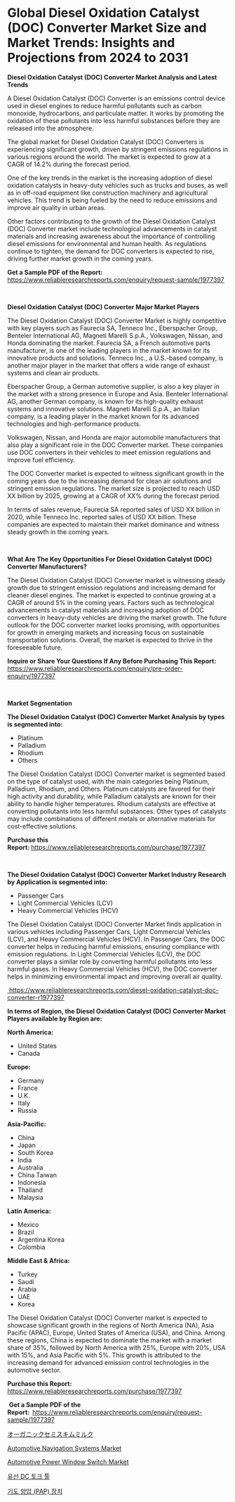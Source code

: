 <p><h1>Global Diesel Oxidation Catalyst (DOC) Converter Market Size and Market Trends: Insights and Projections from 2024 to 2031</h1></p><p><strong>Diesel Oxidation Catalyst (DOC) Converter Market Analysis and Latest Trends</strong></p>
<p><p>A Diesel Oxidation Catalyst (DOC) Converter is an emissions control device used in diesel engines to reduce harmful pollutants such as carbon monoxide, hydrocarbons, and particulate matter. It works by promoting the oxidation of these pollutants into less harmful substances before they are released into the atmosphere.</p><p>The global market for Diesel Oxidation Catalyst (DOC) Converters is experiencing significant growth, driven by stringent emissions regulations in various regions around the world. The market is expected to grow at a CAGR of 14.2% during the forecast period.</p><p>One of the key trends in the market is the increasing adoption of diesel oxidation catalysts in heavy-duty vehicles such as trucks and buses, as well as in off-road equipment like construction machinery and agricultural vehicles. This trend is being fueled by the need to reduce emissions and improve air quality in urban areas.</p><p>Other factors contributing to the growth of the Diesel Oxidation Catalyst (DOC) Converter market include technological advancements in catalyst materials and increasing awareness about the importance of controlling diesel emissions for environmental and human health. As regulations continue to tighten, the demand for DOC converters is expected to rise, driving further market growth in the coming years.</p></p>
<p><strong>Get a Sample PDF of the Report:&nbsp;</strong> <a href="https://www.reliableresearchreports.com/enquiry/request-sample/1977397">https://www.reliableresearchreports.com/enquiry/request-sample/1977397</a></p>
<p>&nbsp;</p>
<p><strong>Diesel Oxidation Catalyst (DOC) Converter Major Market Players</strong></p>
<p><p>The Diesel Oxidation Catalyst (DOC) Converter Market is highly competitive with key players such as Faurecia SA, Tenneco Inc., Eberspacher Group, Benteler International AG, Magneti Marelli S.p.A., Volkswagen, Nissan, and Honda dominating the market. Faurecia SA, a French automotive parts manufacturer, is one of the leading players in the market known for its innovative products and solutions. Tenneco Inc., a U.S.-based company, is another major player in the market that offers a wide range of exhaust systems and clean air products.</p><p>Eberspacher Group, a German automotive supplier, is also a key player in the market with a strong presence in Europe and Asia. Benteler International AG, another German company, is known for its high-quality exhaust systems and innovative solutions. Magneti Marelli S.p.A., an Italian company, is a leading player in the market known for its advanced technologies and high-performance products.</p><p>Volkswagen, Nissan, and Honda are major automobile manufacturers that also play a significant role in the DOC Converter market. These companies use DOC converters in their vehicles to meet emission regulations and improve fuel efficiency.</p><p>The DOC Converter market is expected to witness significant growth in the coming years due to the increasing demand for clean air solutions and stringent emission regulations. The market size is projected to reach USD XX billion by 2025, growing at a CAGR of XX% during the forecast period.</p><p>In terms of sales revenue, Faurecia SA reported sales of USD XX billion in 2020, while Tenneco Inc. reported sales of USD XX billion. These companies are expected to maintain their market dominance and witness steady growth in the coming years.</p></p>
<p>&nbsp;</p>
<p><strong>What Are The Key Opportunities For Diesel Oxidation Catalyst (DOC) Converter Manufacturers?</strong></p>
<p><p>The Diesel Oxidation Catalyst (DOC) Converter market is witnessing steady growth due to stringent emission regulations and increasing demand for cleaner diesel engines. The market is expected to continue growing at a CAGR of around 5% in the coming years. Factors such as technological advancements in catalyst materials and increasing adoption of DOC converters in heavy-duty vehicles are driving the market growth. The future outlook for the DOC converter market looks promising, with opportunities for growth in emerging markets and increasing focus on sustainable transportation solutions. Overall, the market is expected to thrive in the foreseeable future.</p></p>
<p><strong>Inquire or Share Your Questions If Any Before Purchasing This Report:</strong> <a href="https://www.reliableresearchreports.com/enquiry/pre-order-enquiry/1977397">https://www.reliableresearchreports.com/enquiry/pre-order-enquiry/1977397</a></p>
<p>&nbsp;</p>
<p><strong>Market Segmentation</strong></p>
<p><strong>The Diesel Oxidation Catalyst (DOC) Converter Market Analysis by types is segmented into:</strong></p>
<p><ul><li>Platinum</li><li>Palladium</li><li>Rhodium</li><li>Others</li></ul></p>
<p><p>The Diesel Oxidation Catalyst (DOC) Converter market is segmented based on the type of catalyst used, with the main categories being Platinum, Palladium, Rhodium, and Others. Platinum catalysts are favored for their high activity and durability, while Palladium catalysts are known for their ability to handle higher temperatures. Rhodium catalysts are effective at converting pollutants into less harmful substances. Other types of catalysts may include combinations of different metals or alternative materials for cost-effective solutions.</p></p>
<p><strong>Purchase this Report:&nbsp;</strong><a href="https://www.reliableresearchreports.com/purchase/1977397">https://www.reliableresearchreports.com/purchase/1977397</a></p>
<p>&nbsp;</p>
<p><strong>The Diesel Oxidation Catalyst (DOC) Converter Market Industry Research by Application is segmented into:</strong></p>
<p><ul><li>Passenger Cars</li><li>Light Commercial Vehicles (LCV)</li><li>Heavy Commercial Vehicles (HCV)</li></ul></p>
<p><p>The Diesel Oxidation Catalyst (DOC) Converter Market finds application in various vehicles including Passenger Cars, Light Commercial Vehicles (LCV), and Heavy Commercial Vehicles (HCV). In Passenger Cars, the DOC converter helps in reducing harmful emissions, ensuring compliance with emission regulations. In Light Commercial Vehicles (LCV), the DOC converter plays a similar role by converting harmful pollutants into less harmful gases. In Heavy Commercial Vehicles (HCV), the DOC converter helps in minimizing environmental impact and improving overall air quality.</p></p>
<p><a href="https://www.reliableresearchreports.com/diesel-oxidation-catalyst-doc-converter-r1977397">&nbsp;https://www.reliableresearchreports.com/diesel-oxidation-catalyst-doc-converter-r1977397</a></p>
<p><strong>In terms of Region, the Diesel Oxidation Catalyst (DOC) Converter Market Players available by Region are:</strong></p>
<p>
    <p> <strong> North America: </strong>
        <ul>
            <li>United States</li>
            <li>Canada</li>
        </ul>
        </p> 
    <p> <strong> Europe: </strong>
        <ul>
            <li>Germany</li>
            <li>France</li>
            <li>U.K.</li>
            <li>Italy</li>
            <li>Russia</li>
        </ul>
        </p> 
    <p> <strong> Asia-Pacific: </strong>
        <ul>
            <li>China</li>
            <li>Japan</li>
            <li>South Korea</li>
            <li>India</li>
            <li>Australia</li>
            <li>China Taiwan</li>
            <li>Indonesia</li>
            <li>Thailand</li>
            <li>Malaysia</li>
        </ul>
        </p> 
    <p> <strong> Latin America: </strong>
        <ul>
            <li>Mexico</li>
            <li>Brazil</li>
            <li>Argentina Korea</li>
            <li>Colombia</li>
        </ul>
        </p> 
    <p> <strong> Middle East & Africa: </strong>
        <ul>
            <li>Turkey</li>
            <li>Saudi</li>
            <li>Arabia</li>
            <li>UAE</li>
            <li>Korea</li>
        </ul>
    </p>
    </p>
<p><p>The Diesel Oxidation Catalyst (DOC) Converter market is expected to showcase significant growth in the regions of North America (NA), Asia Pacific (APAC), Europe, United States of America (USA), and China. Among these regions, China is expected to dominate the market with a market share of 35%, followed by North America with 25%, Europe with 20%, USA with 15%, and Asia Pacific with 5%. This growth is attributed to the increasing demand for advanced emission control technologies in the automotive sector.</p></p>
<p><strong>Purchase this Report: </strong><a href="https://www.reliableresearchreports.com/purchase/1977397">https://www.reliableresearchreports.com/purchase/1977397</a></p>
<p>&nbsp;<strong>Get a Sample PDF of the Report:&nbsp;&nbsp;</strong><a href="https://www.reliableresearchreports.com/enquiry/request-sample/1977397">https://www.reliableresearchreports.com/enquiry/request-sample/1977397</a></p>
<p><strong></strong></p>
<p><p><a href="https://github.com/NikitaBruen/Market-Research-Report-List-1/blob/main/3211417128226.md">オーガニックセミスキムミルク</a></p><p><a href="https://github.com/alwa8650/Market-Research-Report-List-1/blob/main/automotive-navigation-systems-market.md">Automotive Navigation Systems Market</a></p><p><a href="https://github.com/nusratjahan12006/Market-Research-Report-List-1/blob/main/automotive-power-window-switch-market.md">Automotive Power Window Switch Market</a></p><p><a href="https://github.com/Tristiarton768456/Market-Research-Report-List-2/blob/main/4475651115433.md">유선 DC 토크 툴</a></p><p><a href="https://github.com/novabrown3/Market-Research-Report-List-1/blob/main/8743149115434.md">기도 양압 (PAP) 장치</a></p></p>